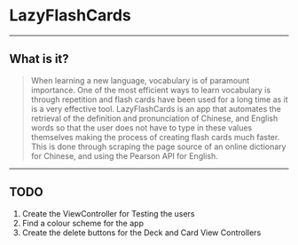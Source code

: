 # LazyFlashCards

----
## What is it?


> When learning a new language, vocabulary is of paramount importance. One of the most efficient ways to learn vocabulary is through repetition and flash cards have been used for a long time as it is a very effective tool. LazyFlashCards is an app that automates the retrieval of the definition and pronunciation of Chinese, and English words so that the user does not have to type in these values themselves making the process of creating flash cards much faster. This is done through scraping the page source of an online dictionary for Chinese, and using the Pearson API for English.

---

## TODO

  1. Create the ViewController for Testing the users
  2. Find a colour scheme for the app
  3. Create the delete buttons for the Deck and Card View Controllers

